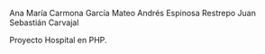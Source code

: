 Ana María Carmona García
Mateo Andrés Espinosa Restrepo
Juan Sebastián Carvajal

Proyecto Hospital en PHP.